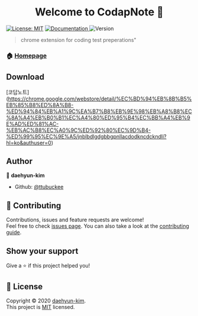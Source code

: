 <h1 align="center">Welcome to CodapNote 👋</h1>    

[![License: MIT](https://img.shields.io/badge/License-MIT-yellow.svg)](https://opensource.org/licenses/MIT)    <a href="https://github.com/ttubuckee/CodapNote#readme" target="_blank">
    <img alt="Documentation" src="https://img.shields.io/badge/documentation-yes-brightgreen.svg" />
  </a>    <img alt="Version" src="https://img.shields.io/badge/version-1.0.0-blue.svg?cacheSeconds=2592000" />

> chrome extension for coding test preperations&#34;    

### 🏠 [Homepage](https://github.com/ttubuckee/CodapNote#readme)

## Download   

[코답노트] (https://chrome.google.com/webstore/detail/%EC%BD%94%EB%8B%B5%EB%85%B8%ED%8A%B8-%ED%94%84%EB%A1%9C%EA%B7%B8%EB%9E%98%EB%A8%B8%EC%8A%A4%EB%B0%B1%EC%A4%80%ED%95%B4%EC%BB%A4%EB%9E%AD%ED%81%AC-%EB%AC%B8%EC%A0%9C%ED%92%80%EC%9D%B4-%ED%99%95%EC%9E%A5/jnblbdlgdgbbgpnllacdodkncdckndli?hl=ko&authuser=0)

## Author

👤 **daehyun-kim**

* Github: [@ttubuckee](https://github.com/ttubuckee)

## 🤝 Contributing

Contributions, issues and feature requests are welcome!<br />Feel free to check [issues page](https://github.com/ttubuckee/CodapNote/issues). You can also take a look at the [contributing guide](https://github.com/ttubuckee/CodapNote/blob/master/CONTRIBUTING.md).

## Show your support

Give a ⭐️ if this project helped you!

## 📝 License

Copyright © 2020 [daehyun-kim](https://github.com/ttubuckee).<br />
This project is [MIT](https://github.com/ttubuckee/CodapNote/blob/master/LICENSE) licensed.
